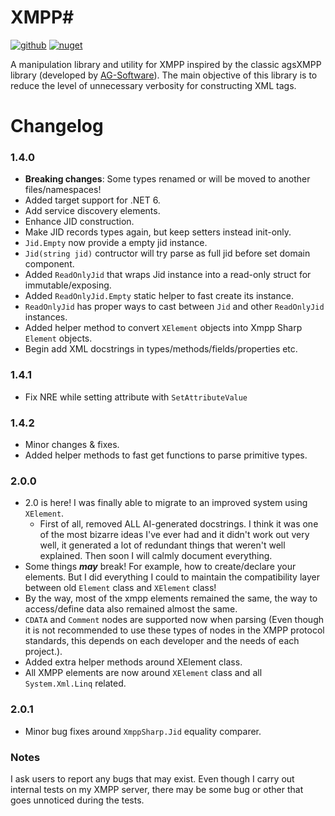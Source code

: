 ﻿# XMPP#

[![github](https://img.shields.io/badge/XmppSharp-1?style=plastic&logo=github&label=Github)](https://github.com/nathan130200/XmppSharp) [![nuget](https://img.shields.io/badge/XmppSharp-1?style=plastic&logo=nuget&label=NuGet&color=blue)](https://www.nuget.org/packages/XmppSharp/)

A manipulation library and utility for XMPP inspired by the classic agsXMPP library (developed by [AG-Software](https://www.ag-software.net)). The main objective of this library is to reduce the level of unnecessary verbosity for constructing XML tags.

# Changelog

### 1.4.0
	
- **Breaking changes**: Some types renamed or will be moved to another files/namespaces!
- Added target support for .NET 6.
- Add service discovery elements.
- Enhance JID construction.
- Make JID records types again, but keep setters instead init-only.
- `Jid.Empty` now provide a empty jid instance.
- `Jid(string jid)` contructor will try parse as full jid before set domain component.
- Added `ReadOnlyJid` that wraps Jid instance into a read-only struct for immutable/exposing.
- Added `ReadOnlyJid.Empty` static helper to fast create its instance.
- `ReadOnlyJid` has proper ways to cast between `Jid` and other `ReadOnlyJid` instances.
- Added helper method to convert `XElement` objects into Xmpp Sharp `Element` objects.
- Begin add XML docstrings in types/methods/fields/properties etc.

### 1.4.1
	
- Fix NRE while setting attribute with `SetAttributeValue`

### 1.4.2
	
- Minor changes & fixes.
- Added helper methods to fast get functions to parse primitive types.

### 2.0.0
	
- 2.0 is here! I was finally able to migrate to an improved system using `XElement`.
	- First of all, removed ALL AI-generated docstrings. I think it was one of the most bizarre ideas I've ever had and it didn't work out very well, it generated a lot of redundant things that weren't well explained. Then soon I will calmly document everything.
- Some things **_may_** break! For example, how to create/declare your elements. But I did everything I could to maintain the compatibility layer between old `Element` class and `XElement` class!
- By the way, most of the xmpp elements remained the same, the way to access/define data also remained almost the same.
- `CDATA` and `Comment` nodes are supported now when parsing (Even though it is not recommended to use these types of nodes in the XMPP protocol standards, this depends on each developer and the needs of each project.).
- Added extra helper methods around XElement class.
- All XMPP elements are now around `XElement` class and all `System.Xml.Linq` related.

### 2.0.1

- Minor bug fixes around `XmppSharp.Jid` equality comparer.


### Notes
I ask users to report any bugs that may exist. Even though I carry out internal tests on my XMPP server, there may be some bug or other that goes unnoticed during the tests.